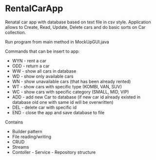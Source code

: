 # RentalCarApp

Renatal car app with database based on text file in csv style.
Application allows to Create, Read, Update, Delete cars and do basic sorts on Car collection.

Run program from main method in MockUpGUI.java

Commands that can be insert to app:
* WYN - rent a car
* ODD - return a car
* WW - show all cars in database
* WD - show only available cars
* WN - show unavailable cars (that has been already rented)
* WT - show cars with specific type (KOMBI, VAN, SUV)
* WC - show cars with specific category (SMALL, MID, VIP)
* ADD - add new Car to database (if new car id already existed in database old one with same id will be overwritten)
* DEL - delete car with specific id
* END - close the app and save database to file

Contains
* Builder pattern
* File reading/writing
* CRUD
* Streams
* Contoller - Service - Repository structure
